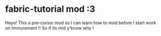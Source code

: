 # fabric-tutorial mod :3

Heyo! This a pre-cursor mod so I can learn how to mod before I start work on Immurement !!
So if its mid y'know why !
